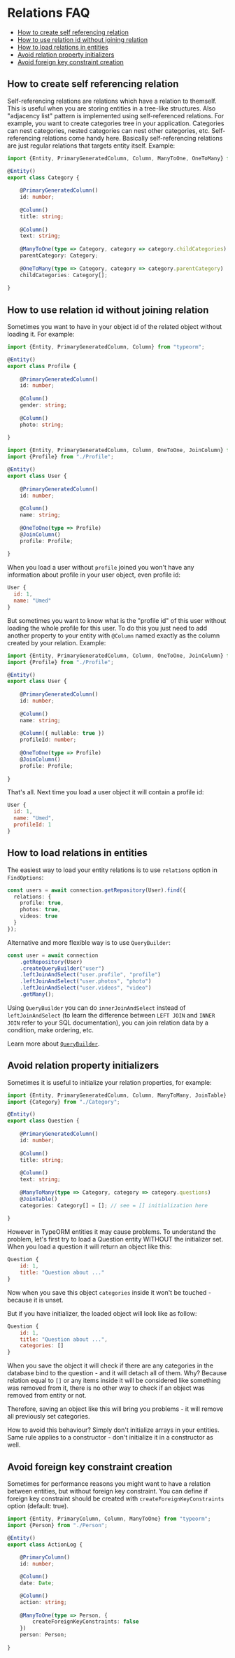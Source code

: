 # Relations FAQ

* [How to create self referencing relation](#how-to-create-self-referencing-relation)
* [How to use relation id without joining relation](#how-to-use-relation-id-without-joining-relation)
* [How to load relations in entities](#how-to-load-relations-in-entities)
* [Avoid relation property initializers](#avoid-relation-property-initializers)
* [Avoid foreign key constraint creation](#avoid-foreign-key-constraint-creation)

## How to create self referencing relation

Self-referencing relations are relations which have a relation to themself.
This is useful when you are storing entities in a tree-like structures.
Also "adjacency list" pattern is implemented using self-referenced relations.
For example, you want to create categories tree in your application.
Categories can nest categories, nested categories can nest other categories, etc.
Self-referencing relations come handy here. 
Basically self-referencing relations are just regular relations that targets entity itself.
Example:

```typescript
import {Entity, PrimaryGeneratedColumn, Column, ManyToOne, OneToMany} from "typeorm";

@Entity()
export class Category {
    
    @PrimaryGeneratedColumn()
    id: number;
    
    @Column()
    title: string;
    
    @Column()
    text: string;
    
    @ManyToOne(type => Category, category => category.childCategories)
    parentCategory: Category;
    
    @OneToMany(type => Category, category => category.parentCategory)
    childCategories: Category[];
    
}
```

## How to use relation id without joining relation

Sometimes you want to have in your object id of the related object without loading it. 
For example:

```typescript
import {Entity, PrimaryGeneratedColumn, Column} from "typeorm";

@Entity()
export class Profile {
    
    @PrimaryGeneratedColumn()
    id: number;
    
    @Column()
    gender: string;
    
    @Column()
    photo: string;
    
}
```

```typescript
import {Entity, PrimaryGeneratedColumn, Column, OneToOne, JoinColumn} from "typeorm";
import {Profile} from "./Profile";

@Entity()
export class User {
    
    @PrimaryGeneratedColumn()
    id: number;
    
    @Column()
    name: string;
    
    @OneToOne(type => Profile)
    @JoinColumn()
    profile: Profile;
    
}
```

When you load a user without `profile` joined you won't have any information about profile in your user object, 
even profile id:

```javascript
User {
  id: 1,
  name: "Umed"
}
```

But sometimes you want to know what is the "profile id" of this user without loading the whole profile for this user.
To do this you just need to add another property to your entity with `@Column`
named exactly as the column created by your relation. Example:

```typescript
import {Entity, PrimaryGeneratedColumn, Column, OneToOne, JoinColumn} from "typeorm";
import {Profile} from "./Profile";

@Entity()
export class User {
    
    @PrimaryGeneratedColumn()
    id: number;
    
    @Column()
    name: string;
    
    @Column({ nullable: true })
    profileId: number;
    
    @OneToOne(type => Profile)
    @JoinColumn()
    profile: Profile;
    
}
```

That's all. Next time you load a user object it will contain a profile id:

```javascript
User {
  id: 1,
  name: "Umed",
  profileId: 1
}
```

## How to load relations in entities

The easiest way to load your entity relations is to use `relations` option in `FindOptions`:
 
```typescript
const users = await connection.getRepository(User).find({ 
  relations: { 
    profile: true, 
    photos: true, 
    videos: true
  }
});
```

Alternative and more flexible way is to use `QueryBuilder`:

```typescript
const user = await connection
    .getRepository(User)
    .createQueryBuilder("user")
    .leftJoinAndSelect("user.profile", "profile")
    .leftJoinAndSelect("user.photos", "photo")
    .leftJoinAndSelect("user.videos", "video")
    .getMany();
```

Using `QueryBuilder` you can do `innerJoinAndSelect` instead of `leftJoinAndSelect` 
(to learn the difference between `LEFT JOIN` and `INNER JOIN` refer to your SQL documentation),
you can join relation data by a condition, make ordering, etc.

Learn more about [`QueryBuilder`](select-query-builder.md).

## Avoid relation property initializers

Sometimes it is useful to initialize your relation properties, for example:

```typescript
import {Entity, PrimaryGeneratedColumn, Column, ManyToMany, JoinTable} from "typeorm";
import {Category} from "./Category";

@Entity()
export class Question {
    
    @PrimaryGeneratedColumn()
    id: number;
    
    @Column()
    title: string;
    
    @Column()
    text: string;
    
    @ManyToMany(type => Category, category => category.questions)
    @JoinTable()
    categories: Category[] = []; // see = [] initialization here
    
}
```

However in TypeORM entities it may cause problems.
To understand the problem, let's first try to load a Question entity WITHOUT the initializer set.
When you load a question it will return an object like this:

```javascript
Question {
    id: 1,
    title: "Question about ..."
}
```

Now when you save this object `categories` inside it won't be touched - because it is unset.

But if you have initializer, the loaded object will look like as follow:

```javascript
Question {
    id: 1,
    title: "Question about ...",
    categories: []
}
```

When you save the object it will check if there are any categories in the database bind to the question -
and it will detach all of them. Why? Because relation equal to `[]` or any items inside it will be considered
like something was removed from it, there is no other way to check if an object was removed from entity or not.
 
Therefore, saving an object like this will bring you problems - it will remove all previously set categories.

How to avoid this behaviour? Simply don't initialize arrays in your entities.
Same rule applies to a constructor - don't initialize it in a constructor as well.

## Avoid foreign key constraint creation

Sometimes for performance reasons you might want to have a relation between entities, but without foreign key constraint.
You can define if foreign key constraint should be created with `createForeignKeyConstraints` option (default: true).

```typescript
import {Entity, PrimaryColumn, Column, ManyToOne} from "typeorm";
import {Person} from "./Person";

@Entity()
export class ActionLog {
    
    @PrimaryColumn()
    id: number;

    @Column()
    date: Date;

    @Column()
    action: string;
    
    @ManyToOne(type => Person, {
        createForeignKeyConstraints: false
    })
    person: Person;
    
}
```
